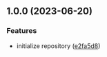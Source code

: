 ## 1.0.0 (2023-06-20)


### Features

* initialize repository ([e2fa5d8](https://github.com/bed-and-breakfast/class-validator-extended/commit/e2fa5d835e071301bc7e5e28bdcf7c72132ead64))
